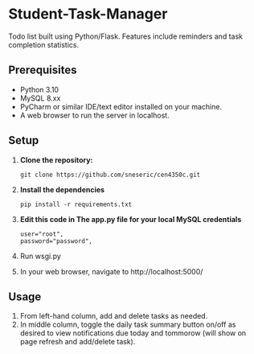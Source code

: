 # Student-Task-Manager
Todo list built using Python/Flask. Features include reminders and task completion statistics.

## Prerequisites

- Python 3.10
- MySQL 8.xx
- PyCharm or similar IDE/text editor installed on your machine.
- A web browser to run the server in localhost.

## Setup

1. **Clone the repository:**

   ```
   git clone https://github.com/sneseric/cen4350c.git
   ```

2. **Install the dependencies**

   ```
   pip install -r requirements.txt
   ```
   

3. **Edit this code in The app.py file for your local MySQL credentials**

   ```
   user="root",
   password="password",
   ```

4. Run wsgi.py

5. In your web browser, navigate to http://localhost:5000/

## Usage

1. From left-hand column, add and delete tasks as needed.
2. In middle column, toggle the daily task summary button on/off as desired to view notifications due today and tommorow (will show on page refresh and add/delete task).
